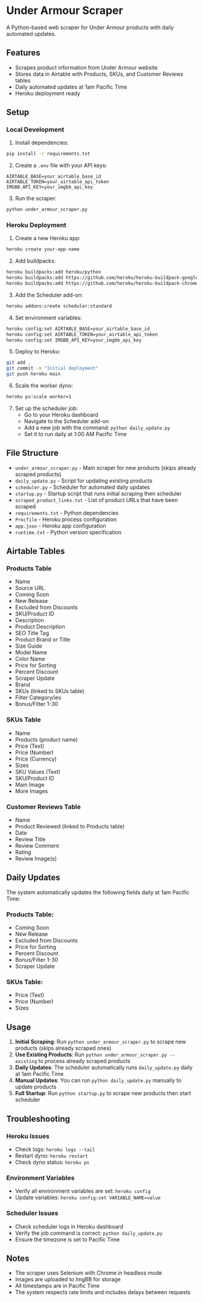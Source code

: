 # Under Armour Scraper

A Python-based web scraper for Under Armour products with daily automated updates.

## Features

- Scrapes product information from Under Armour website
- Stores data in Airtable with Products, SKUs, and Customer Reviews tables
- Daily automated updates at 1am Pacific Time
- Heroku deployment ready

## Setup

### Local Development

1. Install dependencies:
```bash
pip install -r requirements.txt
```

2. Create a `.env` file with your API keys:
```
AIRTABLE_BASE=your_airtable_base_id
AIRTABLE_TOKEN=your_airtable_api_token
IMGBB_API_KEY=your_imgbb_api_key
```

3. Run the scraper:
```bash
python under_armour_scraper.py
```

### Heroku Deployment

1. Create a new Heroku app:
```bash
heroku create your-app-name
```

2. Add buildpacks:
```bash
heroku buildpacks:add heroku/python
heroku buildpacks:add https://github.com/heroku/heroku-buildpack-google-chrome
heroku buildpacks:add https://github.com/heroku/heroku-buildpack-chromedriver
```

3. Add the Scheduler add-on:
```bash
heroku addons:create scheduler:standard
```

4. Set environment variables:
```bash
heroku config:set AIRTABLE_BASE=your_airtable_base_id
heroku config:set AIRTABLE_TOKEN=your_airtable_api_token
heroku config:set IMGBB_API_KEY=your_imgbb_api_key
```

5. Deploy to Heroku:
```bash
git add .
git commit -m "Initial deployment"
git push heroku main
```

6. Scale the worker dyno:
```bash
heroku ps:scale worker=1
```

7. Set up the scheduler job:
   - Go to your Heroku dashboard
   - Navigate to the Scheduler add-on
   - Add a new job with the command: `python daily_update.py`
   - Set it to run daily at 1:00 AM Pacific Time

## File Structure

- `under_armour_scraper.py` - Main scraper for new products (skips already scraped products)
- `daily_update.py` - Script for updating existing products
- `scheduler.py` - Scheduler for automated daily updates
- `startup.py` - Startup script that runs initial scraping then scheduler
- `scraped_product_links.txt` - List of product URLs that have been scraped
- `requirements.txt` - Python dependencies
- `Procfile` - Heroku process configuration
- `app.json` - Heroku app configuration
- `runtime.txt` - Python version specification

## Airtable Tables

### Products Table
- Name
- Source URL
- Coming Soon
- New Release
- Excluded from Discounts
- SKU/Product ID
- Description
- Product Description
- SEO Title Tag
- Product Brand or Title
- Size Guide
- Model Name
- Color Name
- Price for Sorting
- Percent Discount
- Scraper Update
- Brand
- SKUs (linked to SKUs table)
- Filter Category/ies
- Bonus/Filter 1-30

### SKUs Table
- Name
- Products (product name)
- Price (Text)
- Price (Number)
- Price (Currency)
- Sizes
- SKU Values (Text)
- SKU/Product ID
- Main Image
- More Images

### Customer Reviews Table
- Name
- Product Reviewed (linked to Products table)
- Date
- Review Title
- Review Comment
- Rating
- Review Image(s)

## Daily Updates

The system automatically updates the following fields daily at 1am Pacific Time:

### Products Table:
- Coming Soon
- New Release
- Excluded from Discounts
- Price for Sorting
- Percent Discount
- Bonus/Filter 1-30
- Scraper Update

### SKUs Table:
- Price (Text)
- Price (Number)
- Sizes

## Usage

1. **Initial Scraping**: Run `python under_armour_scraper.py` to scrape new products (skips already scraped ones)
2. **Use Existing Products**: Run `python under_armour_scraper.py --existing` to process already scraped products
3. **Daily Updates**: The scheduler automatically runs `daily_update.py` daily at 1am Pacific Time
4. **Manual Updates**: You can run `python daily_update.py` manually to update products
5. **Full Startup**: Run `python startup.py` to scrape new products then start scheduler

## Troubleshooting

### Heroku Issues
- Check logs: `heroku logs --tail`
- Restart dyno: `heroku restart`
- Check dyno status: `heroku ps`

### Environment Variables
- Verify all environment variables are set: `heroku config`
- Update variables: `heroku config:set VARIABLE_NAME=value`

### Scheduler Issues
- Check scheduler logs in Heroku dashboard
- Verify the job command is correct: `python daily_update.py`
- Ensure the timezone is set to Pacific Time

## Notes

- The scraper uses Selenium with Chrome in headless mode
- Images are uploaded to ImgBB for storage
- All timestamps are in Pacific Time
- The system respects rate limits and includes delays between requests 